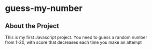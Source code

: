 # guess-my-number

## About the Project
This is my first Javascript project. You need to guess a random number from 1-20, with score that decreases each time you make an attempt